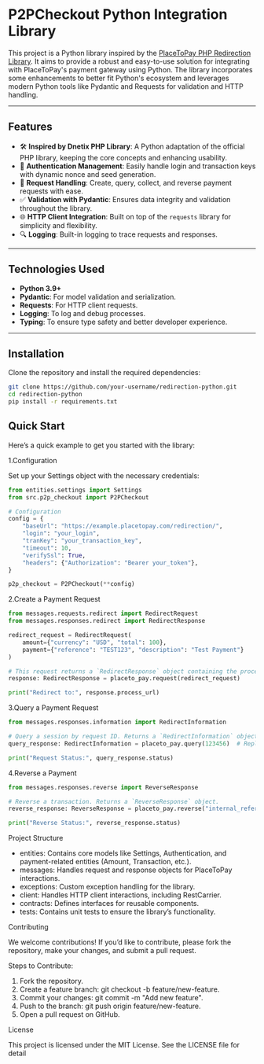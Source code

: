 # **P2PCheckout Python Integration Library**

This project is a Python library inspired by the [PlaceToPay PHP Redirection Library](https://github.com/dnetix/redirection). It aims to provide a robust and easy-to-use solution for integrating with PlaceToPay's payment gateway using Python. The library incorporates some enhancements to better fit Python's ecosystem and leverages modern Python tools like Pydantic and Requests for validation and HTTP handling.

---

## **Features**

- 🛠 **Inspired by Dnetix PHP Library**: A Python adaptation of the official PHP library, keeping the core concepts and enhancing usability.
- 🔑 **Authentication Management**: Easily handle login and transaction keys with dynamic nonce and seed generation.
- 📡 **Request Handling**: Create, query, collect, and reverse payment requests with ease.
- ✅ **Validation with Pydantic**: Ensures data integrity and validation throughout the library.
- 🌐 **HTTP Client Integration**: Built on top of the `requests` library for simplicity and flexibility.
- 🔍 **Logging**: Built-in logging to trace requests and responses.

---

## **Technologies Used**

- **Python 3.9+**
- **Pydantic**: For model validation and serialization.
- **Requests**: For HTTP client requests.
- **Logging**: To log and debug processes.
- **Typing**: To ensure type safety and better developer experience.

---

## **Installation**

Clone the repository and install the required dependencies:

```bash
git clone https://github.com/your-username/redirection-python.git
cd redirection-python
pip install -r requirements.txt
```

## **Quick Start**

Here’s a quick example to get you started with the library:

1.Configuration

Set up your Settings object with the necessary credentials:

```python
from entities.settings import Settings
from src.p2p_checkout import P2PCheckout

# Configuration
config = {
    "baseUrl": "https://example.placetopay.com/redirection/",
    "login": "your_login",
    "tranKey": "your_transaction_key",
    "timeout": 10,
    "verifySsl": True,
    "headers": {"Authorization": "Bearer your_token"},
}

p2p_checkout = P2PCheckout(**config)
```

2.Create a Payment Request

```python
from messages.requests.redirect import RedirectRequest
from messages.responses.redirect import RedirectResponse

redirect_request = RedirectRequest(
    amount={"currency": "USD", "total": 100},
    payment={"reference": "TEST123", "description": "Test Payment"}
)

# This request returns a `RedirectResponse` object containing the process URL.
response: RedirectResponse = placeto_pay.request(redirect_request)

print("Redirect to:", response.process_url)
```

3.Query a Payment Request

```python
from messages.responses.information import RedirectInformation

# Query a session by request ID. Returns a `RedirectInformation` object.
query_response: RedirectInformation = placeto_pay.query(123456)  # Replace with your request ID

print("Request Status:", query_response.status)
```

4.Reverse a Payment

```python
from messages.responses.reverse import ReverseResponse

# Reverse a transaction. Returns a `ReverseResponse` object.
reverse_response: ReverseResponse = placeto_pay.reverse("internal_reference")

print("Reverse Status:", reverse_response.status)
```

Project Structure

- entities: Contains core models like Settings, Authentication, and payment-related entities (Amount, Transaction, etc.).
- messages: Handles request and response objects for PlaceToPay interactions.
- exceptions: Custom exception handling for the library.
- client: Handles HTTP client interactions, including RestCarrier.
- contracts: Defines interfaces for reusable components.
- tests: Contains unit tests to ensure the library’s functionality.

Contributing

We welcome contributions! If you’d like to contribute, please fork the repository, make your changes, and submit a pull request.

Steps to Contribute:

1. Fork the repository.
2. Create a feature branch: git checkout -b feature/new-feature.
3. Commit your changes: git commit -m "Add new feature".
4. Push to the branch: git push origin feature/new-feature.
5. Open a pull request on GitHub.

License

This project is licensed under the MIT License. See the LICENSE file for detail
